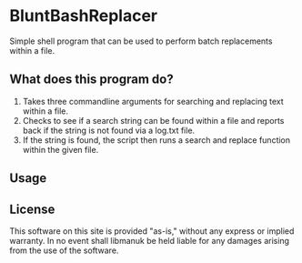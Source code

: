 # BluntBashReplacer
Simple shell program that can be used to perform batch replacements within a file.

## What does this program do?

1. Takes three commandline arguments for searching and replacing text within a file.
2. Checks to see if a search string can be found within a file and reports back if the string is not found via a log.txt file.
3. If the string is found, the script then runs a search and replace function within the given file.

## Usage



## License
This software on this site is provided "as-is," without any express or implied warranty. In no event shall libmanuk be held liable for any damages arising from the use of the software.
